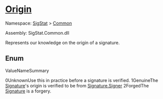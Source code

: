 # [Origin](./Origin.md)
Namespace: [SigStat]() > [Common](./README.md)

Assembly: SigStat.Common.dll


Represents our knowledge on the origin of a signature.

##	Enum

ValueNameSummary

0UnknownUse this in practice before a signature is verified.
1GenuineThe [Signature](https://github.com/hargitomi97/sigstat/blob/master/docs/md/SigStat/Common/Signature.md)'s origin is verified to be from [Signature.Signer](https://github.com/hargitomi97/sigstat/blob/master/docs/md/SigStat/Common/Signature.md)
2ForgedThe [Signature](https://github.com/hargitomi97/sigstat/blob/master/docs/md/SigStat/Common/Signature.md) is a forgery.



